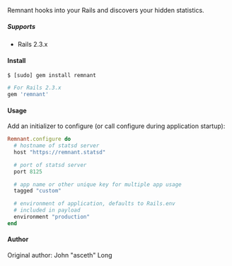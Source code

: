 Remnant hooks into your Rails and discovers your hidden statistics.

##### Supports

* Rails 2.3.x


#### Install

```
$ [sudo] gem install remnant
```

```ruby
# For Rails 2.3.x
gem 'remnant'
```


#### Usage


Add an initializer to configure (or call configure during application startup):

```ruby
Remnant.configure do
  # hostname of statsd server
  host "https://remnant.statsd"

  # port of statsd server
  port 8125

  # app name or other unique key for multiple app usage
  tagged "custom"

  # environment of application, defaults to Rails.env
  # included in payload
  environment "production"
end
```


#### Author


Original author: John "asceth" Long
